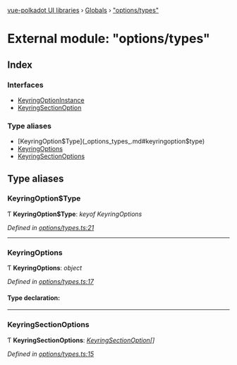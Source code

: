 [vue-polkadot UI libraries](../README.md) › [Globals](../globals.md) › ["options/types"](_options_types_.md)

# External module: "options/types"

## Index

### Interfaces

* [KeyringOptionInstance](../interfaces/_options_types_.keyringoptioninstance.md)
* [KeyringSectionOption](../interfaces/_options_types_.keyringsectionoption.md)

### Type aliases

* [KeyringOption$Type](_options_types_.md#keyringoption$type)
* [KeyringOptions](_options_types_.md#keyringoptions)
* [KeyringSectionOptions](_options_types_.md#keyringsectionoptions)

## Type aliases

###  KeyringOption$Type

Ƭ **KeyringOption$Type**: *keyof KeyringOptions*

*Defined in [options/types.ts:21](https://github.com/vue-polkadot/vue-ui/blob/52faa75/packages/vue-keyring/src/options/types.ts#L21)*

___

###  KeyringOptions

Ƭ **KeyringOptions**: *object*

*Defined in [options/types.ts:17](https://github.com/vue-polkadot/vue-ui/blob/52faa75/packages/vue-keyring/src/options/types.ts#L17)*

#### Type declaration:

___

###  KeyringSectionOptions

Ƭ **KeyringSectionOptions**: *[KeyringSectionOption](../interfaces/_options_types_.keyringsectionoption.md)[]*

*Defined in [options/types.ts:15](https://github.com/vue-polkadot/vue-ui/blob/52faa75/packages/vue-keyring/src/options/types.ts#L15)*
